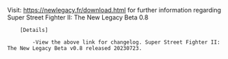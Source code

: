 Visit: https://newlegacy.fr/download.html for further information regarding Super Street Fighter II: The New Legacy Beta 0.8

        [Details]

            -View the above link for changelog. Super Street Fighter II: The New Legacy Beta v0.8 released 20230723.
